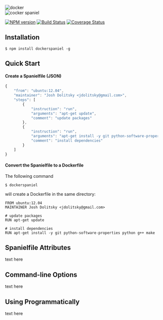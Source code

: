 <img alt="docker" src="http://s29.postimg.org/fa9lzifqv/rsz_logo_docker.png"><br>
<img alt="cocker spaniel" src="http://s11.postimg.org/sjs80e49f/rsz_cocker_spaniel_home4.jpg"><br>

[![NPM version](https://badge.fury.io/js/dockerspaniel.svg)](http://badge.fury.io/js/dockerspaniel) [![Build Status](https://travis-ci.org/jdolitsky/dockerspaniel.svg?branch=master)](https://travis-ci.org/jdolitsky/dockerspaniel)  [![Coverage Status](https://img.shields.io/coveralls/jdolitsky/dockerspaniel.svg)](https://coveralls.io/r/jdolitsky/dockerspaniel)


## Installation

    $ npm install dockerspaniel -g

## Quick Start
#### Create a Spanielfile (JSON)

```javascript
{
    "from": "ubuntu:12.04",
    "maintainer": "Josh Dolitsky <jdolitsky@gmail.com>",
    "steps": [
        {
            "instruction": "run",
            "arguments": "apt-get update",
            "comment": "update packages"
        },
        {
            "instruction": "run",
            "arguments": "apt-get install -y git python-software-properties python g++ make",
            "comment": "install dependencies"
        }
    ]
}
```

#### Convert the Spanielfile to a Dockerfile
The following command

```
$ dockerspaniel
```

will create a Dockerfile in the same directory:

```
FROM ubuntu:12.04
MAINTAINER Josh Dolitsky <jdolitsky@gmail.com>

# update packages
RUN apt-get update

# install dependencies
RUN apt-get install -y git python-software-properties python g++ make
```


## Spanielfile Attributes

text here

## Command-line Options

text here

## Using Programmatically

text here
